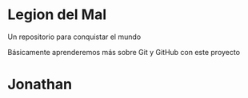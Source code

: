 # Legion del Mal
Un repositorio para conquistar el mundo

Básicamente aprenderemos más sobre Git y GitHub con este proyecto


# Jonathan

 
